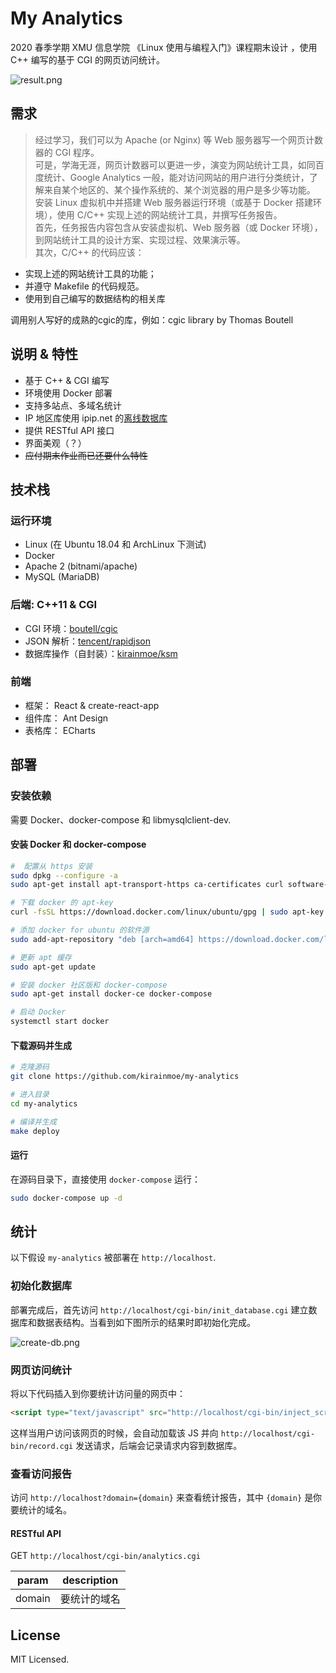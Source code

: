 # My Analytics

2020 春季学期 XMU 信息学院 《Linux 使用与编程入门》课程期末设计 ，使用 C++ 编写的基于 CGI 的网页访问统计。

![result.png](https://i.loli.net/2020/06/09/LXIdOAjrG9JpE5c.png)

## 需求

>经过学习，我们可以为 Apache (or Nginx) 等 Web 服务器写一个网页计数器的 CGI 程序。  
可是，学海无涯，网页计数器可以更进一步，演变为网站统计工具，如同百度统计、Google Analytics 一般，能对访问网站的用户进行分类统计，了解来自某个地区的、某个操作系统的、某个浏览器的用户是多少等功能。  
安装 Linux 虚拟机中并搭建 Web 服务器运行环境（或基于 Docker 搭建环境），使用 C/C++ 实现上述的网站统计工具，并撰写任务报告。  
首先，任务报告内容包含从安装虚拟机、Web 服务器（或 Docker 环境），到网站统计工具的设计方案、实现过程、效果演示等。  
其次，C/C++ 的代码应该：  
- 实现上述的网站统计工具的功能；
- 并遵守 Makefile 的代码规范。
- 使用到自己编写的数据结构的相关库

调用别人写好的成熟的cgic的库，例如：cgic library by Thomas Boutell

## 说明 & 特性

- 基于 C++ & CGI 编写
- 环境使用 Docker 部署
- 支持多站点、多域名统计
- IP 地区库使用 ipip.net 的[离线数据库](https://www.ipip.net/product/ip.html#ipv4city)
- 提供 RESTful API 接口
- 界面美观（？）
- <s>应付期末作业而已还要什么特性</s>

## 技术栈

### 运行环境

- Linux (在 Ubuntu 18.04 和 ArchLinux 下测试)
- Docker
- Apache 2 (bitnami/apache)
- MySQL (MariaDB)

### 后端: C++11 & CGI

- CGI 环境：[boutell/cgic](https://github.com/boutell/cgic)
- JSON 解析：[tencent/rapidjson](https://github.com/tencent/rapidjson)
- 数据库操作（自封装）：[kirainmoe/ksm](https://github.com/kirainmoe/my-analytics/tree/master/lib/mysql)

### 前端

- 框架： React & create-react-app
- 组件库： Ant Design
- 表格库： ECharts

## 部署

### 安装依赖

需要 Docker、docker-compose 和 libmysqlclient-dev.

#### 安装 Docker 和 docker-compose

```bash
#  配置从 https 安装
sudo dpkg --configure -a
sudo apt-get install apt-transport-https ca-certificates curl software-properties-common

# 下载 docker 的 apt-key
curl -fsSL https://download.docker.com/linux/ubuntu/gpg | sudo apt-key add -

# 添加 docker for ubuntu 的软件源
sudo add-apt-repository "deb [arch=amd64] https://download.docker.com/linux/ubuntu $(lsb_release -cs) stable"

# 更新 apt 缓存
sudo apt-get update

# 安装 docker 社区版和 docker-compose
sudo apt-get install docker-ce docker-compose

# 启动 Docker
systemctl start docker
```

#### 下载源码并生成

```bash
# 克隆源码
git clone https://github.com/kirainmoe/my-analytics

# 进入目录
cd my-analytics

# 编译并生成
make deploy
```

#### 运行

在源码目录下，直接使用 `docker-compose` 运行：

```bash
sudo docker-compose up -d
```

## 统计

以下假设 `my-analytics` 被部署在 `http://localhost`.

### 初始化数据库

部署完成后，首先访问 `http://localhost/cgi-bin/init_database.cgi` 建立数据库和数据表结构。当看到如下图所示的结果时即初始化完成。

![create-db.png](https://i.loli.net/2020/06/09/haKwVk7yC3f9rli.png)

### 网页访问统计

将以下代码插入到你要统计访问量的网页中：

```html
<script type="text/javascript" src="http://localhost/cgi-bin/inject_script.cgi"></script>
```

这样当用户访问该网页的时候，会自动加载该 JS 并向 `http://localhost/cgi-bin/record.cgi` 发送请求，后端会记录请求内容到数据库。

### 查看访问报告

访问 `http://localhost?domain={domain}` 来查看统计报告，其中 `{domain}` 是你要统计的域名。

#### RESTful API

GET `http://localhost/cgi-bin/analytics.cgi`

| param | description |
|-------|-------------|
| domain | 要统计的域名 |



## License

MIT Licensed.
